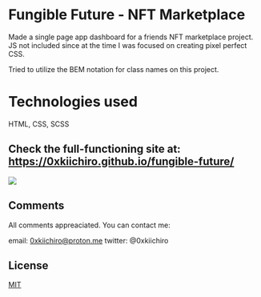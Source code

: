 # Fungible Future - NFT Marketplace

Made a single page app dashboard for a friends NFT marketplace project. JS not included since at the time I was focused on creating pixel perfect CSS.

Tried to utilize the BEM notation for class names on this project.

# Technologies used

HTML, CSS, SCSS

## Check the full-functioning site at: https://0xkiichiro.github.io/fungible-future/

![](https://github.com/0xkiichiro/fungible-future/Screenshot.png)

## Comments

All comments appreaciated. You can contact me:

email: 0xkiichiro@proton.me
twitter: @0xkiichiro

## License

[MIT](https://choosealicense.com/licenses/mit/)
